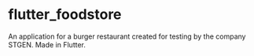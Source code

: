 # flutter_foodstore

An application for a burger restaurant created for testing by the company STGEN. Made in Flutter.
